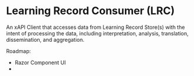 ﻿# Learning Record Consumer (LRC)
An xAPI Client that accesses data from Learning Record Store(s) with the intent of processing the data, including interpretation, analysis, translation, dissemination, and aggregation.

Roadmap:

 - Razor Component UI
 - 
